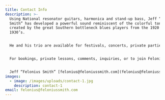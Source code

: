 ```yaml
---
title: Contact Info
description: >-
  Using National resonator guitars, harmonica and stand-up bass, Jeff “Felonius
  Smith” has developed a powerful sound reminiscent of the colorful tones
  created by the great Southern bottleneck blues players from the 1920’s and
  1930’s.


  He and his trio are available for festivals, concerts, private parties, and other special events – and Felonius also enjoys bringing the tradition of the blues’ heritage to schools in the community. He speaks about and performs examples of the history of blues guitar, providing students with insight into the times and circumstances of the old bluesmen and their songs – as well as the fascinating history of their often-preferred National (resophonic) guitar.


  For bookings, private lessons, comments, inquiries, or to join Felonius' Email List, contact


  Jeff “Felonius Smith” [felonius@feloniussmith.com](felonius@feloniussmith.com)
images:
  - image: /images/uploads/contact-1.jpg
    description: contact-1
email: felonius@feloniussmith.com
---
```

